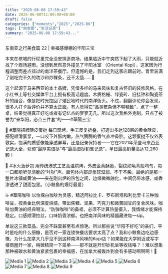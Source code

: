 ```yaml
---
title: "2025-06-08 17:59:43"
date: 2025-06-08T11:00:00+08:00
draft: false
categories: ["moments","2025","2025-06"]
tags: ["朋友圈","生活记录"]
summary: "2025-06-08 17:59:43..."
---
```


东南亚之行美食篇 22 | 幸福感爆棚的华阳三宝

本来在槟城的行程里完全没安排逛商场，结果临近中午突然下起了大雨，只能就近找了个商场避雨。没想到居然意外撞见了华阳冰室 （Oriental Kopi），这家因为行程调整而差点错过的南洋茶餐厅。但遗憾的是，我们走到这家店跟前时，胃里装满了刚吃完不久的叻沙和炒粿条，还不太饿……🥹

这个起源于马来西亚的本土品牌，凭借多样的马来风味和复古怀旧的装修风格，在小红书上等社交媒体平台上拥有极高话题度。木质格栅、绿瓷砖、旧挂钟和陶瓷茶杯的组合，像是把时光拉回了殖民地时代的南洋街头。不过，翻翻评论你会发现，很多人打卡后评价并不算太正面。有人觉得它“品类繁杂但不够精致”，点了一整桌，结果觉得真正好吃或者有记忆点的寥寥无几。所以这次我格外克制，只点了被誉为“来华阳，必点三件套”的——#華陽三宝

🥧 #華陽招牌酥皮蛋挞
每日现烤，手工反复折叠，打造出多达128层的黄金酥皮，搭配顺滑蛋浆，一口咬下外酥内嫩，热气腾腾的香气直冲鼻腔。这颗蛋挞不仅外表敦实，饱满的质感像能穿透屏幕，还是纪录保持者——它在2021年荣登马来西亚记录大全，获颁“最厚实蛋挞”与“最高蛋挞销售记录”，单日最高销量高达12,260颗！

🍍 #冰火菠萝包
用传统港式工艺高温烘烤，外皮金黄酥脆，裂纹如龟背般均匀，每一口都能听见清脆的“咔哒”声。面包体内部却柔软湿润，不干不柴。最绝的是那一整片冰镇咸黄油——夹在刚出炉的热包之间，边缘微微融化，中间仍带冰感，咸香渗透进了甜面包里。（小鲸鱼的爆灯最爱）

☕ #華陽咖啡
以怡保白咖啡为灵感，精选阿拉比卡、罗布斯塔和利比里卡三种咖啡豆，按黄金比例深度烘焙，带出焦糖、坚果、巧克力和微苦回甘的复合风味。咖啡加黄油的经典喝法，“防弹咖啡”的鼻祖，必须不计算热量摄入，我情绪才能保持稳定。口感顺滑拉丝，口味奶香浓郁。也把南洋风味的精髓藏进每一sip。

单说这三款菜品，完全不踩雷甚至有点惊艳。所以那些说“华阳不好吃”的亲们，平时是吃的什么细糠，是否对一家连锁快餐店要求太高了点？我和小鲸鱼边吃边感慨，为什么加拿大几乎见不到这种南洋风味的Kopi店？如果能在大学附近或写字楼商圈开一家，稍微精简一下菜单——那不就是开印钞机坐等收钱咯？！难以想象那种被碳水和黄油紧紧包裹的幸福感，在加拿大被轰炸到会有多感动啊啊啊！🥹

![Media 1](/Moments/photos/2025-06-08/202506081759430.jpg)
![Media 2](/Moments/photos/2025-06-08/202506081759431.jpg)
![Media 3](/Moments/photos/2025-06-08/202506081759432.jpg)
![Media 4](/Moments/photos/2025-06-08/202506081759433.jpg)
![Media 5](/Moments/photos/2025-06-08/202506081759434.jpg)
![Media 6](/Moments/photos/2025-06-08/202506081759435.jpg)
![Media 7](/Moments/photos/2025-06-08/202506081759436.jpg)
![Media 8](/Moments/photos/2025-06-08/202506081759437.jpg)
![Media 9](/Moments/photos/2025-06-08/202506081759438.jpg)

